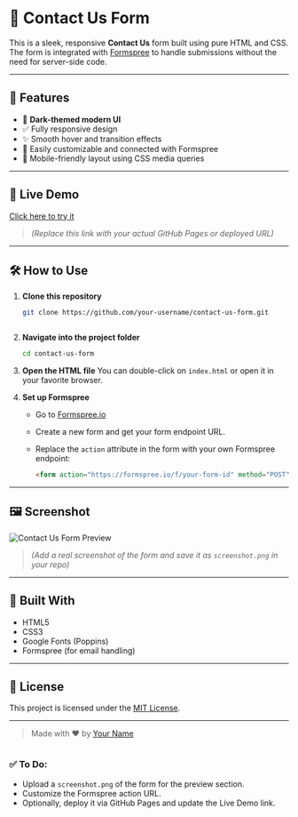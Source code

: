 
# 💬 Contact Us Form

This is a sleek, responsive **Contact Us** form built using pure HTML and CSS. The form is integrated with [Formspree](https://formspree.io/) to handle submissions without the need for server-side code.

---

## 📌 Features

- 🌙 **Dark-themed modern UI**
- ✅ Fully responsive design
- ✨ Smooth hover and transition effects
- 💌 Easily customizable and connected with Formspree
- 📱 Mobile-friendly layout using CSS media queries

---

## 🚀 Live Demo

[Click here to try it](https://your-username.github.io/contact-us-form/)  
> *(Replace this link with your actual GitHub Pages or deployed URL)*

---

## 🛠️ How to Use

1. **Clone this repository**
   ```bash
   git clone https://github.com/your-username/contact-us-form.git
````
`````
2. **Navigate into the project folder**

   ```bash
   cd contact-us-form
   ```

3. **Open the HTML file**
   You can double-click on `index.html` or open it in your favorite browser.

4. **Set up Formspree**

   * Go to [Formspree.io](https://formspree.io/)
   * Create a new form and get your form endpoint URL.
   * Replace the `action` attribute in the form with your own Formspree endpoint:

     ```html
     <form action="https://formspree.io/f/your-form-id" method="POST">
     ```

---

## 🖼️ Screenshot

![Contact Us Form Preview](screenshot.png)

> *(Add a real screenshot of the form and save it as `screenshot.png` in your repo)*

---

## 🧱 Built With

* HTML5
* CSS3
* Google Fonts (Poppins)
* Formspree (for email handling)

---

## 📄 License

This project is licensed under the [MIT License](LICENSE).

---

> Made with ❤️ by [Your Name](https://github.com/your-username)

```
````

### ✅ To Do:
- Upload a `screenshot.png` of the form for the preview section.
- Customize the Formspree action URL.
- Optionally, deploy it via GitHub Pages and update the Live Demo link.


